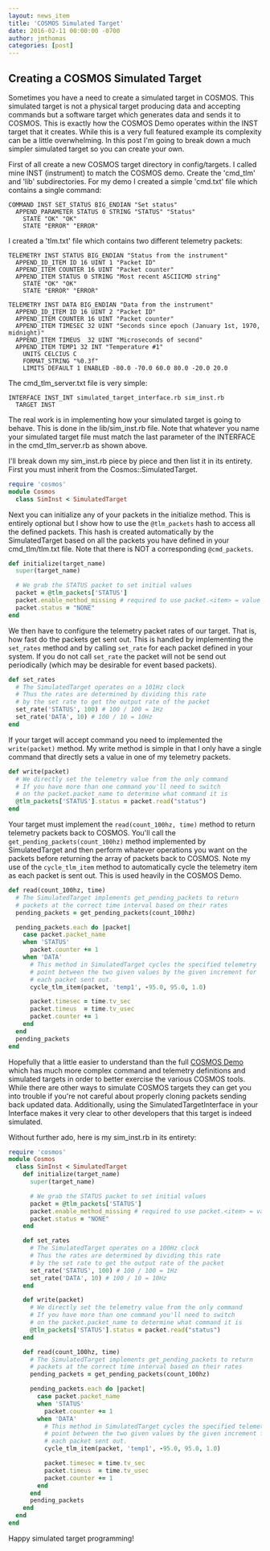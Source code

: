 ```yaml
---
layout: news_item
title: 'COSMOS Simulated Target'
date: 2016-02-11 00:00:00 -0700
author: jmthomas
categories: [post]
---
```


## Creating a COSMOS Simulated Target

Sometimes you have a need to create a simulated target in COSMOS. This simulated target is not a physical target producing data and accepting commands but a software target which generates data and sends it to COSMOS. This is exactly how the COSMOS Demo operates within the INST target that it creates. While this is a very full featured example its complexity can be a little overwhelming. In this post I'm going to break down a much simpler simulated target so you can create your own.

First of all create a new COSMOS target directory in config/targets. I called mine INST (instrument) to match the COSMOS demo. Create the 'cmd_tlm' and 'lib' subdirectories. For my demo I created a simple 'cmd.txt' file which contains a single command:

```
COMMAND INST SET_STATUS BIG_ENDIAN "Set status"
  APPEND_PARAMETER STATUS 0 STRING "STATUS" "Status"
    STATE "OK" "OK"
    STATE "ERROR" "ERROR"
```

I created a 'tlm.txt' file which contains two different telemetry packets:

```
TELEMETRY INST STATUS BIG_ENDIAN "Status from the instrument"
  APPEND_ID_ITEM ID 16 UINT 1 "Packet ID"
  APPEND_ITEM COUNTER 16 UINT "Packet counter"
  APPEND_ITEM STATUS 0 STRING "Most recent ASCIICMD string"
    STATE "OK" "OK"
    STATE "ERROR" "ERROR"

TELEMETRY INST DATA BIG_ENDIAN "Data from the instrument"
  APPEND_ID_ITEM ID 16 UINT 2 "Packet ID"
  APPEND_ITEM COUNTER 16 UINT "Packet counter"
  APPEND_ITEM TIMESEC 32 UINT "Seconds since epoch (January 1st, 1970, midnight)"
  APPEND_ITEM TIMEUS  32 UINT "Microseconds of second"
  APPEND_ITEM TEMP1 32 INT "Temperature #1"
    UNITS CELCIUS C
    FORMAT_STRING "%0.3f"
    LIMITS DEFAULT 1 ENABLED -80.0 -70.0 60.0 80.0 -20.0 20.0
```

The cmd_tlm_server.txt file is very simple:

```
INTERFACE INST_INT simulated_target_interface.rb sim_inst.rb
  TARGET INST
```

The real work is in implementing how your simulated target is going to behave. This is done in the lib/sim_inst.rb file. Note that whatever you name your simulated target file must match the last parameter of the INTERFACE in the cmd_tlm_server.rb as shown above.

I'll break down my sim_inst.rb piece by piece and then list it in its entirety. First you must inherit from the Cosmos::SimulatedTarget.

```ruby
require 'cosmos'
module Cosmos
  class SimInst < SimulatedTarget
```

Next you can initialize any of your packets in the initialize method. This is entirely optional but I show how to use the ```@tlm_packets``` hash to access all the defined packets. This hash is created automatically by the SimulatedTarget based on all the packets you have defined in your cmd_tlm/tlm.txt file. Note that there is NOT a corresponding ```@cmd_packets```.

```ruby
def initialize(target_name)
  super(target_name)

  # We grab the STATUS packet to set initial values
  packet = @tlm_packets['STATUS']
  packet.enable_method_missing # required to use packet.<item> = value
  packet.status = "NONE"
end
```

We then have to configure the telemetry packet rates of our target. That is, how fast do the packets get sent out. This is handled by implementing the ```set_rates``` method and by calling ```set_rate``` for each packet defined in your system. If you do not call ```set_rate``` the packet will not be send out periodically (which may be desirable for event based packets).

```ruby
def set_rates
  # The SimulatedTarget operates on a 101Hz clock
  # Thus the rates are determined by dividing this rate
  # by the set rate to get the output rate of the packet
  set_rate('STATUS', 100) # 100 / 100 = 1Hz
  set_rate('DATA', 10) # 100 / 10 = 10Hz
end
```

If your target will accept command you need to implemented the ```write(packet)``` method. My write method is simple in that I only have a single command that directly sets a value in one of my telemetry packets.

```ruby
def write(packet)
  # We directly set the telemetry value from the only command
  # If you have more than one command you'll need to switch
  # on the packet.packet_name to determine what command it is
  @tlm_packets['STATUS'].status = packet.read("status")
end
```

Your target must implement the ```read(count_100hz, time)``` method to return telemetry packets back to COSMOS. You'll call the ```get_pending_packets(count_100hz)``` method implemented by SimulatedTarget and then perform whatever operations you want on the packets before returning the array of packets back to COSMOS. Note my use of the ```cycle_tlm_item``` method to automatically cycle the telemetry item as each packet is sent out. This is used heavily in the COSMOS Demo.

```ruby
def read(count_100hz, time)
  # The SimulatedTarget implements get_pending_packets to return
  # packets at the correct time interval based on their rates
  pending_packets = get_pending_packets(count_100hz)

  pending_packets.each do |packet|
    case packet.packet_name
    when 'STATUS'
      packet.counter += 1
    when 'DATA'
      # This method in SimulatedTarget cycles the specified telemetry
      # point between the two given values by the given increment for
      # each packet sent out.
      cycle_tlm_item(packet, 'temp1', -95.0, 95.0, 1.0)

      packet.timesec = time.tv_sec
      packet.timeus  = time.tv_usec
      packet.counter += 1
    end
  end
  pending_packets
end
```

Hopefully that a little easier to understand than the full [COSMOS Demo](https://github.com/BallAerospace/COSMOS/tree/master/demo) which has much more complex command and telemetry definitions and simulated targets in order to better exercise the various COSMOS tools. While there are other ways to simulate COSMOS targets they can get you into trouble if you're not careful about properly cloning packets sending back updated data. Additionally, using the SimulatedTargetInterface in your Interface makes it very clear to other developers that this target is indeed simulated.

Without further ado, here is my sim_inst.rb in its entirety:

```ruby
require 'cosmos'
module Cosmos
  class SimInst < SimulatedTarget
    def initialize(target_name)
      super(target_name)

      # We grab the STATUS packet to set initial values
      packet = @tlm_packets['STATUS']
      packet.enable_method_missing # required to use packet.<item> = value
      packet.status = "NONE"
    end

    def set_rates
      # The SimulatedTarget operates on a 100Hz clock
      # Thus the rates are determined by dividing this rate
      # by the set rate to get the output rate of the packet
      set_rate('STATUS', 100) # 100 / 100 = 1Hz
      set_rate('DATA', 10) # 100 / 10 = 10Hz
    end

    def write(packet)
      # We directly set the telemetry value from the only command
      # If you have more than one command you'll need to switch
      # on the packet.packet_name to determine what command it is
      @tlm_packets['STATUS'].status = packet.read("status")
    end

    def read(count_100hz, time)
      # The SimulatedTarget implements get_pending_packets to return
      # packets at the correct time interval based on their rates
      pending_packets = get_pending_packets(count_100hz)

      pending_packets.each do |packet|
        case packet.packet_name
        when 'STATUS'
          packet.counter += 1
        when 'DATA'
          # This method in SimulatedTarget cycles the specified telemetry
          # point between the two given values by the given increment for
          # each packet sent out.
          cycle_tlm_item(packet, 'temp1', -95.0, 95.0, 1.0)

          packet.timesec = time.tv_sec
          packet.timeus  = time.tv_usec
          packet.counter += 1
        end
      end
      pending_packets
    end
  end
end
```

Happy simulated target programming!

